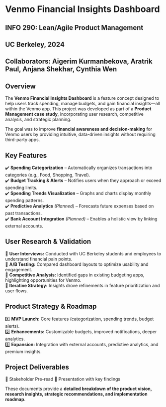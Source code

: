 # Venmo Financial Insights Dashboard  
## INFO 290: Lean/Agile Product Management
## UC Berkeley, 2024
## Collaborators: Aigerim Kurmanbekova, Aratrik Paul, Anjana Shekhar, Cynthia Wen

## Overview  
The **Venmo Financial Insights Dashboard** is a feature concept designed to help users track spending, manage budgets, and gain financial insights—all within the Venmo app. This project was developed as part of a **Product Management case study**, incorporating user research, competitive analysis, and strategic planning.  

The goal was to improve **financial awareness and decision-making** for Venmo users by providing intuitive, data-driven insights without requiring third-party apps.  

## Key Features  
✔️ **Spending Categorization** – Automatically organizes transactions into categories (e.g., Food, Shopping, Travel).  
✔️ **Budget Tracking & Alerts** – Notifies users when they approach or exceed spending limits.  
✔️ **Spending Trends Visualization** – Graphs and charts display monthly spending patterns.  
✔️ **Predictive Analytics** *(Planned)* – Forecasts future expenses based on past transactions.  
✔️ **Bank Account Integration** *(Planned)* – Enables a holistic view by linking external accounts.  

## User Research & Validation  
🔹 **User Interviews:** Conducted with UC Berkeley students and employees to understand financial pain points.  
🔹 **A/B Testing:** Compared dashboard layouts to optimize usability and engagement.  
🔹 **Competitive Analysis:** Identified gaps in existing budgeting apps, highlighting opportunities for Venmo.  
🔹 **Iterative Strategy:** Insights drove refinements in feature prioritization and user flows.  

## Product Strategy & Roadmap  
1️⃣ **MVP Launch:** Core features (categorization, spending trends, budget alerts).  
2️⃣ **Enhancements:** Customizable budgets, improved notifications, deeper analytics.  
3️⃣ **Expansion:** Integration with external accounts, predictive analytics, and premium insights.  

## Project Deliverables  
🔹 Stakeholder Pre-read
🔹 Presentation with key findings

These documents provide a **detailed breakdown of the product vision, research insights, strategic recommendations, and implementation roadmap**.  
